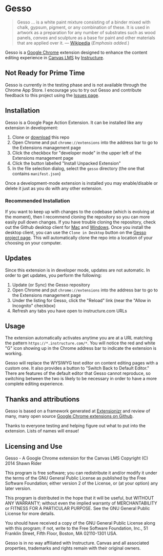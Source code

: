 # Gesso

>  Gesso &hellip; is a white paint mixture consisting of a binder mixed with chalk, gypsum, pigment, or any combination of these. It is used in artwork as a preparation for any number of substrates such as wood panels, *canvas* and sculpture as a base for paint and other materials that are applied over it. &mdash; [Wikipedia](http://en.wikipedia.org/wiki/Gesso) (_Emphasis added._)

Gesso is a [Google Chrome](http://www.google.com/chrome/) extension designed to enhance the content editing experience in [Canvas LMS](http://canvas.instructure.com) by [Instructure](http://instructure.com).

## Not Ready for Prime Time

Gesso is currently in the testing phase and is not available through the Chrome App Store. I encourage you to try out Gesso and contribute feedback to this project using the [Issues page](https://github.com/shawnr/gesso/issues). 

## Installation

Gesso is a Google Page Action Extension. It can be installed like any extension in development:

1. Clone or [download](https://github.com/shawnr/gesso/archive/master.zip) this repo
2. Open Chrome and put ``chrome://extensions`` into the address bar to go to the Extensions management page
3. Click the checkbox for "developer mode" in the upper left of the Extensions management page
4. Click the button labelled "Install Unpacked Extension"
5. In the file selection dialog, select the ``gesso`` directory (the one that contains ``manifest.json``)

Once a development-mode extension is installed you may enable/disable or delete it just as you do with any other extension.

### Recommended Installation

If you want to keep up with changes to the codebase (which is evolving at the moment), then I recommend cloning the repository so you can more easily pull down changes. If you have trouble cloning the repository, check out the Github desktop client for [Mac](http://mac.github.com) and [Windows](http://windows.github.com). Once you install the desktop client, you can use the ``Clone in Desktop`` button on the [Gesso project page](https://github.com/shawnr/gesso). This will automatically clone the repo into a location of your choosing on your computer.

## Updates

Since this extension is in developer mode, updates are not automatic. In order to get updates, you perform the following:

1. Update (or Sync) the Gesso repository
2. Open Chrome and put ``chrome://extensions`` into the address bar to go to the Extensions management page
3. Under the listing for Gesso, click the "Reload" link (near the "Allow in Incognito" checkbox)
4. Refresh any tabs you have open to instructure.com URLs

## Usage

The extension automatically activates anytime you are at a URL matching the pattern ``https://*.instructure.com/*``. You will notice the red and white "G" icon showing up in the Chrome address bar to indicate the extension is working.

Gesso will replace the WYSIWYG text editor on content editing pages with a custom one. It also provides a button to "Switch Back to Default Editor." There are features of the default editor that Gesso cannot reproduce, so switching between the two is likely to be necessary in order to have a more complete editing experience.

## Thanks and attributions

Gesso is based on a framework generated at [Extensionizr](http://extensionizr.com/) and review of many, many open source [Google Chrome extensions on Github](https://github.com/search?q=chrome+extension). 

Thanks to everyone testing and helping figure out what to put into the extension. Lists of names will ensue!

## Licensing and Use

Gesso - A Google Chrome extension for the Canvas LMS
Copyright (C) 2014  Shawn Rider

This program is free software; you can redistribute it and/or modify
it under the terms of the GNU General Public License as published by
the Free Software Foundation; either version 2 of the License, or
(at your option) any later version.

This program is distributed in the hope that it will be useful,
but WITHOUT ANY WARRANTY; without even the implied warranty of
MERCHANTABILITY or FITNESS FOR A PARTICULAR PURPOSE.  See the
GNU General Public License for more details.

You should have received a copy of the GNU General Public License along
with this program; if not, write to the Free Software Foundation, Inc.,
51 Franklin Street, Fifth Floor, Boston, MA 02110-1301 USA.

Gesso is in no way affiliated with Instructure. Canvas and all associated properties, trademarks and rights remain with their original owners.